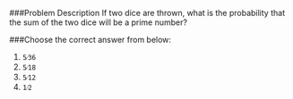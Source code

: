 ###Problem Description
If two dice are thrown, what is the probability that the sum of the two dice will be a prime number?

###Choose the correct answer from below:
1. ```5⁄36```
2. ```5⁄18```
3. ```5⁄12```
4. ```1⁄2```
